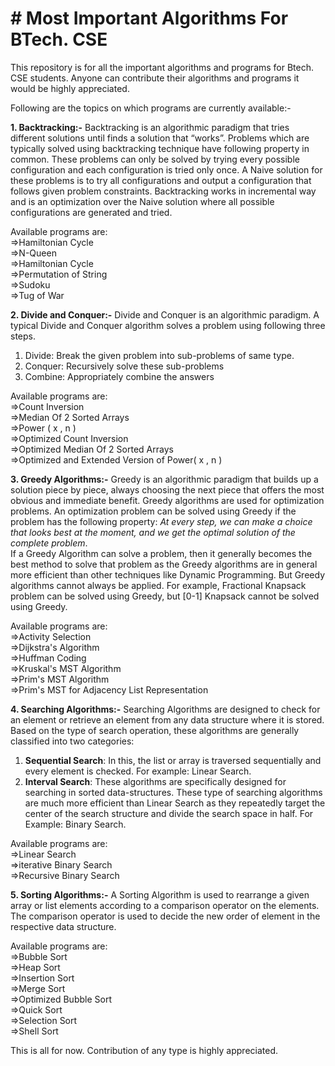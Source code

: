 # # Most Important Algorithms For BTech. CSE  

This repository is for all the important algorithms and programs for Btech. CSE students. Anyone can contribute their algorithms and programs it would be highly appreciated.  

Following are the topics on which programs are currently available:-   

**1. Backtracking:-**
Backtracking is an algorithmic paradigm that tries different solutions until finds a solution that “works”. Problems which are typically solved using backtracking technique have following property in common. These problems can only be solved by trying every possible configuration and each configuration is tried only once. A Naive solution for these problems is to try all configurations and output a configuration that follows given problem constraints. Backtracking works in incremental way and is an optimization over the Naive solution where all possible configurations are generated and tried.
  
  Available programs are:  
  =>Hamiltonian Cycle  
  =>N-Queen  
  =>Hamiltonian Cycle  
  =>Permutation of String  
  =>Sudoku  
  =>Tug of War  
  
**2. Divide and Conquer:-**
Divide and Conquer is an algorithmic paradigm. A typical Divide and Conquer algorithm solves a problem using following three steps.  

1. Divide: Break the given problem into sub-problems of same type.  
2. Conquer:  Recursively solve these sub-problems  
3. Combine:  Appropriately combine the answers
  
  Available programs are:  
  =>Count Inversion  
  =>Median Of 2 Sorted Arrays  
  =>Power ( x , n )  
  =>Optimized Count Inversion  
  =>Optimized Median Of 2 Sorted Arrays  
  =>Optimized and Extended Version of Power( x , n )  

**3. Greedy Algorithms:-**
 Greedy is an algorithmic paradigm that builds up a solution piece by piece, always choosing the next piece that offers the most obvious and immediate benefit. Greedy algorithms are used for optimization problems. An optimization problem can be solved using Greedy if the problem has the following property: _At every step, we can make a choice that looks best at the moment, and we get the optimal solution of the complete problem_.  
If a Greedy Algorithm can solve a problem, then it generally becomes the best method to solve that problem as the Greedy algorithms are in general more efficient than other techniques like Dynamic Programming. But Greedy algorithms cannot always be applied. For example, Fractional Knapsack problem can be solved using Greedy, but [0-1] Knapsack cannot be solved using Greedy.
  
  Available programs are:  
  =>Activity Selection  
  =>Dijkstra's Algorithm  
  =>Huffman Coding  
  =>Kruskal's MST Algorithm  
  =>Prim's MST Algorithm  
  =>Prim's MST for Adjacency List Representation  

**4. Searching Algorithms:-**
Searching Algorithms are designed to check for an element or retrieve an element from any data structure where it is stored. Based on the type of search operation, these algorithms are generally classified into two categories:

1.  **Sequential Search**: In this, the list or array is traversed sequentially and every element is checked. For example:  Linear Search.
2.  **Interval Search**: These algorithms are specifically designed for searching in sorted data-structures. These type of searching algorithms are much more efficient than Linear Search as they repeatedly target the center of the search structure and divide the search space in half. For Example:  Binary Search.
  
  Available programs are:  
  =>Linear Search  
  =>iterative Binary Search  
  =>Recursive Binary Search  
  
**5. Sorting Algorithms:-**
A Sorting Algorithm is used to rearrange a given array or list elements according to a comparison operator on the elements. The comparison operator is used to decide the new order of element in the respective data structure.
  
  Available programs are:  
  =>Bubble Sort  
  =>Heap Sort  
  =>Insertion Sort  
  =>Merge Sort  
  =>Optimized Bubble Sort  
  =>Quick Sort  
  =>Selection Sort  
  =>Shell Sort  
  
  
  This is all for now.
  Contribution of any type is highly appreciated.
